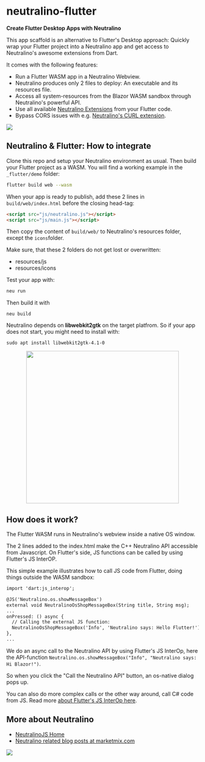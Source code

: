 </p>

# neutralino-flutter

**Create Flutter Desktop Apps with Neutralino**

This app scaffold is an alternative to Flutter's Desktop approach: Quickly wrap your Flutter project into a Neutralino app and get access to Neutralino's awesome extensions from Dart.

It comes with the following features:

- Run a Flutter WASM app in a Neutralino Webview.
- Neutralino produces only 2 files to deploy: An executable and its resources file.
- Access all system-resources from the Blazor WASM sandbox through Neutralino's powerful API.
- Use all available [Neutralino Extensions](https://neutralino.js.org/resources/) from your Flutter code.
- Bypass CORS issues with e.g. [Neutralino's CURL extension](https://github.com/hschneider/neutralino-curl).

<img src="https://marketmix.com/git-assets/neutralino-flutter/neutralino-flutter.jpg">

## Neutralino & Flutter: How to integrate

Clone this repo and setup your Neutralino environment as usual. Then build your Flutter project as a WASM. You will find a working example in the `_flutter/demo` folder:
```bash
flutter build web --wasm
```
When your app is ready to publish, add these 2 lines in `build/web/index.html` before the closing head-tag:
```html
<script src="js/neutralino.js"></script>
<script src="js/main.js"></script>
```
Then copy the content of `build/web/` to Neutralino's resources folder, except the `icons`folder.

Make sure, that these 2 folders do not get lost or overwritten:
- resources/js
- resources/icons

Test your app with:
```bash
neu run
```
Then build it with
```
neu build
```
Neutralino depends on **libwebkit2gtk** on the target platfrom. So if your app does not start, you might need to install with:
```
sudo apt install libwebkit2gtk-4.1-0
```
<p align="center">
<img src="https://marketmix.com/git-assets/neutralino-flutter/neutalino-flutter-desktop-wasm.jpg" width="400" height="auto">
</p>

## How does it work?

The Flutter WASM runs in Neutralino's webview inside a native OS window.

The 2 lines added to the index.html make the C++ Neutralino API accessible from Javascript.
On Flutter's side, JS functions can be called by using Flutter's JS InterOP. 

This simple example illustrates how to call JS code from Flutter, doing things outside the WASM sandbox:

```html
import 'dart:js_interop';

@JS('Neutralino.os.showMessageBox')
external void NeutralinoOsShopMessageBox(String title, String msg);
...
onPressed: () async {
  // Calling the external JS function:
  NeutralinoOsShopMessageBox('Info', 'Neutralino says: Hello Flutter!');
},
...
```
We do an async call to the Neutralino API by using Flutter's JS InterOp, here the API-function `Neutralino.os.showMessageBox("Info", "Neutralino says: Hi Blazor!")`.

So when you click the "Call the Neutralino API" button, an os-native dialog pops up. 

You can also do more complex calls or the other way around, call C# code from JS. Read more [about Flutter's JS InterOp here](https://dart.dev/interop/js-interop).

## More about Neutralino

- [NeutralinoJS Home](https://neutralino.js.org) 
- [Neutralino related blog posts at marketmix.com](https://marketmix.com/de/tag/neutralinojs/)


<img src="https://marketmix.com/git-assets/star-me-2.svg">

